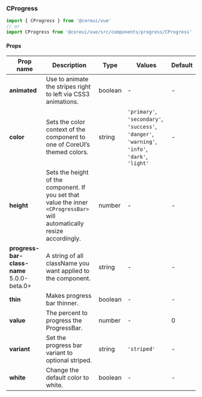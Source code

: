 ### CProgress

```jsx
import { CProgress } from '@coreui/vue'
// or
import CProgress from '@coreui/vue/src/components/progress/CProgress'
```

#### Props

| Prop name                                                                         | Description                                                                                                               | Type    | Values                                                                                          | Default |
| --------------------------------------------------------------------------------- | ------------------------------------------------------------------------------------------------------------------------- | ------- | ----------------------------------------------------------------------------------------------- | ------- |
| **animated**                                                                      | Use to animate the stripes right to left via CSS3 animations.                                                             | boolean | -                                                                                               | -       |
| **color**                                                                         | Sets the color context of the component to one of CoreUI’s themed colors.                                                 | string  | `'primary'`, `'secondary'`, `'success'`, `'danger'`, `'warning'`, `'info'`, `'dark'`, `'light'` | -       |
| **height**                                                                        | Sets the height of the component. If you set that value the inner `<CProgressBar>` will automatically resize accordingly. | number  | -                                                                                               | -       |
| **progress-bar-class-name** <br><div class="badge bg-primary">5.0.0-beta.0+</div> | A string of all className you want applied to the <CProgressBar/> component.                                              | string  | -                                                                                               | -       |
| **thin**                                                                          | Makes progress bar thinner.                                                                                               | boolean | -                                                                                               | -       |
| **value**                                                                         | The percent to progress the ProgressBar.                                                                                  | number  | -                                                                                               | 0       |
| **variant**                                                                       | Set the progress bar variant to optional striped.                                                                         | string  | `'striped'`                                                                                     | -       |
| **white**                                                                         | Change the default color to white.                                                                                        | boolean | -                                                                                               | -       |
